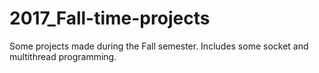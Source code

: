 # 2017_Fall-time-projects
Some projects made during the Fall semester. Includes some socket and multithread programming.
